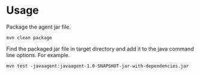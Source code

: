 
# Usage
Package the agent jar file.
```
mvn clean package
```

Find the packaged jar file in target directory and add it to the java command line options.
For example.
```$xslt
mvn test -javaagent:javaagent-1.0-SNAPSHOT-jar-with-dependencies.jar
```
